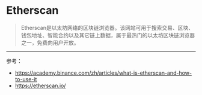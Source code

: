 # Etherscan
>Etherscan是以太坊网络的区块链浏览器。该网站可用于搜索交易、区块、钱包地址、智能合约以及其它链上数据，属于最热门的以太坊区块链浏览器之一，免费向用户开放。

---

参考：
- https://academy.binance.com/zh/articles/what-is-etherscan-and-how-to-use-it
- https://etherscan.io/